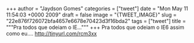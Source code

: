 
+++
author = "Jaydson Gomes"
categories = ["tweet"]
date = "Mon May 11 11:54:03 +0000 2009"
draft = false
image = "{TWEET_IMAGE}"
slug = "22e876f726072bfa4657e6678e70423d3f16bda2"
tags = ["tweet"]
title = """Pra todos que odeiam o IE..."""
+++
Pra todos que odeiam o IE6 assim como eu.... http://tinyurl.com/rcm3xx
